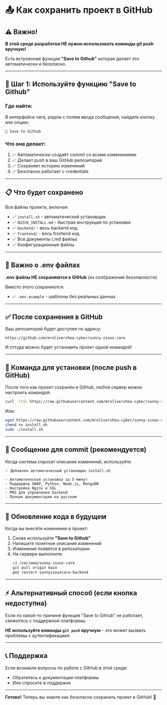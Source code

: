 # 📤 Как сохранить проект в GitHub

## ⚠️ Важно!

**В этой среде разработки НЕ нужно использовать команды git push вручную!**

Есть встроенная функция **"Save to Github"** которая делает это автоматически и безопасно.

---

## 🚀 Шаг 1: Используйте функцию "Save to Github"

### Где найти:
В интерфейсе чата, рядом с полем ввода сообщения, найдите кнопку или опцию:
```
💾 Save to Github
```

### Что она делает:
1. ✅ Автоматически создаёт commit со всеми изменениями
2. ✅ Делает push в ваш GitHub репозиторий
3. ✅ Сохраняет историю изменений
4. ✅ Безопасно работает с credentials

---

## 📋 Что будет сохранено

Все файлы проекта, включая:
- ✅ `install.sh` - автоматический установщик
- ✅ `QUICK_INSTALL.md` - быстрая инструкция по установке
- ✅ `backend/` - весь backend код
- ✅ `frontend/` - весь frontend код
- ✅ Все документы (.md файлы)
- ✅ Конфигурационные файлы

---

## 🔐 Важно о .env файлах

**.env файлы НЕ сохраняются в GitHub** (из соображений безопасности)

Вместо этого сохраняются:
- ✅ `.env.example` - шаблоны без реальных данных

---

## ✅ После сохранения в GitHub

Ваш репозиторий будет доступен по адресу:
```
https://github.com/mrolivershea-cyber/sunny-sioux-care
```

И оттуда можно будет установить проект одной командой!

---

## 🎯 Команда для установки (после push в GitHub)

После того как проект сохранён в GitHub, любой сервер можно настроить командой:

```bash
curl -fsSL https://raw.githubusercontent.com/mrolivershea-cyber/sunny-sioux-care/main/install.sh | sudo bash
```

Или:

```bash
wget https://raw.githubusercontent.com/mrolivershea-cyber/sunny-sioux-care/main/install.sh
chmod +x install.sh
sudo ./install.sh
```

---

## 📝 Сообщение для commit (рекомендуется)

Когда система спросит описание изменений, используйте:

```
✨ Добавлен автоматический установщик install.sh

- Автоматическая установка за 5 минут
- Поддержка SWAP, Python, Node.js, MongoDB
- Настройка Nginx и SSL
- PM2 для управления backend
- Полная документация на русском
```

---

## 🔄 Обновление кода в будущем

Когда вы внесёте изменения в проект:

1. Снова используйте **"Save to Github"**
2. Напишите понятное описание изменений
3. Изменения появятся в репозитории
4. На сервере выполните:
   ```bash
   cd /var/www/sunny-sioux-care
   git pull origin main
   pm2 restart sunnysiouxcare-backend
   ```

---

## ⚡ Альтернативный способ (если кнопка недоступна)

Если по какой-то причине функция "Save to Github" не работает, свяжитесь с поддержкой платформы. 

**НЕ используйте команды `git push` вручную** - это может вызвать проблемы с аутентификацией.

---

## 📞 Поддержка

Если возникли вопросы по работе с GitHub в этой среде:
- Обратитесь к документации платформы
- Или спросите в поддержке

---

**Готово!** Теперь вы знаете как безопасно сохранить проект в GitHub! 🎉
